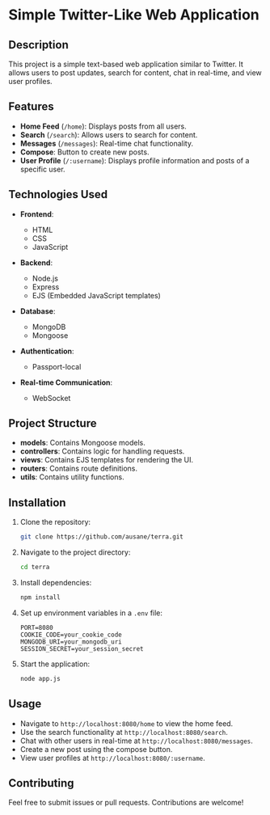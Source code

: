 # Simple Twitter-Like Web Application

## Description
This project is a simple text-based web application similar to Twitter. It allows users to post updates, search for content, chat in real-time, and view user profiles.

## Features
- **Home Feed** (`/home`): Displays posts from all users.
- **Search** (`/search`): Allows users to search for content.
- **Messages** (`/messages`): Real-time chat functionality.
- **Compose**: Button to create new posts.
- **User Profile** (`/:username`): Displays profile information and posts of a specific user.

## Technologies Used
- **Frontend**:
  - HTML
  - CSS
  - JavaScript

- **Backend**:
  - Node.js
  - Express
  - EJS (Embedded JavaScript templates)
  
- **Database**:
  - MongoDB
  - Mongoose

- **Authentication**:
  - Passport-local

- **Real-time Communication**:
  - WebSocket

## Project Structure
- **models**: Contains Mongoose models.
- **controllers**: Contains logic for handling requests.
- **views**: Contains EJS templates for rendering the UI.
- **routers**: Contains route definitions.
- **utils**: Contains utility functions.

## Installation
1. Clone the repository:
    ```bash
    git clone https://github.com/ausane/terra.git
    ```
2. Navigate to the project directory:
    ```bash
    cd terra
    ```
3. Install dependencies:
    ```bash
    npm install
    ```
4. Set up environment variables in a `.env` file:
    ```env
    PORT=8080
    COOKIE_CODE=your_cookie_code
    MONGODB_URI=your_mongodb_uri
    SESSION_SECRET=your_session_secret
    ```

5. Start the application:
    ```bash
    node app.js
    ```

## Usage
- Navigate to `http://localhost:8080/home` to view the home feed.
- Use the search functionality at `http://localhost:8080/search`.
- Chat with other users in real-time at `http://localhost:8080/messages`.
- Create a new post using the compose button.
- View user profiles at `http://localhost:8080/:username`.

## Contributing
Feel free to submit issues or pull requests. Contributions are welcome!